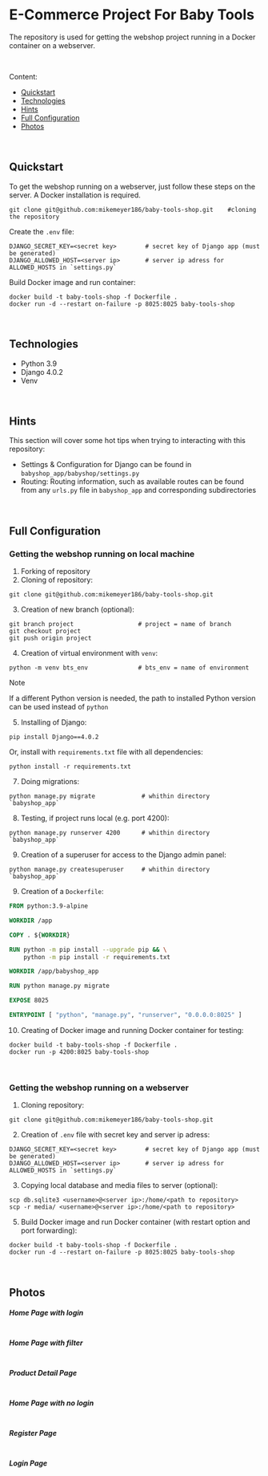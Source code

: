 # E-Commerce Project For Baby Tools

The repository is used for getting the webshop project running in a Docker container on a webserver.

</br>

Content:

-   [Quickstart](#quickstart)
-   [Technologies](#technologies)
-   [Hints](#hints)
-   [Full Configuration](#full-configuration)
-   [Photos](#photos)

</br>

## Quickstart

To get the webshop running on a webserver, just follow these steps on the server. A Docker installation is required.

```shell
git clone git@github.com:mikemeyer186/baby-tools-shop.git    #cloning the repository
```

Create the `.env` file:

```shell
DJANGO_SECRET_KEY=<secret key>        # secret key of Django app (must be generated)
DJANGO_ALLOWED_HOST=<server ip>       # server ip adress for ALLOWED_HOSTS in `settings.py`
```

Build Docker image and run container:

```shell
docker build -t baby-tools-shop -f Dockerfile .
docker run -d --restart on-failure -p 8025:8025 baby-tools-shop
```

</br>

## Technologies

-   Python 3.9
-   Django 4.0.2
-   Venv

</br>

## Hints

This section will cover some hot tips when trying to interacting with this repository:

-   Settings & Configuration for Django can be found in `babyshop_app/babyshop/settings.py`
-   Routing: Routing information, such as available routes can be found from any `urls.py` file in `babyshop_app` and corresponding subdirectories

</br>

## Full Configuration

### Getting the webshop running on local machine

1. Forking of repository
2. Cloning of repository:

```shell
git clone git@github.com:mikemeyer186/baby-tools-shop.git
```

3. Creation of new branch (optional):

```shell
git branch project                  # project = name of branch
git checkout project
git push origin project
```

4. Creation of virtual environment with `venv`:

```shell
python -m venv bts_env              # bts_env = name of environment
```

> [!NOTE]
> If a different Python version is needed, the path to installed Python version can be used instead of `python`

5. Installing of Django:

```shell
pip install Django==4.0.2
```

Or, install with `requirements.txt` file with all dependencies:

```shell
python install -r requirements.txt
```

7. Doing migrations:

```shell
python manage.py migrate             # whithin directory `babyshop_app`
```

8. Testing, if project runs local (e.g. port 4200):

```shell
python manage.py runserver 4200      # whithin directory `babyshop_app`
```

9. Creation of a superuser for access to the Django admin panel:

```shell
python manage.py createsuperuser     # whithin directory `babyshop_app`
```

9. Creation of a `Dockerfile`:

```Dockerfile
FROM python:3.9-alpine

WORKDIR /app

COPY . ${WORKDIR}

RUN python -m pip install --upgrade pip && \
    python -m pip install -r requirements.txt

WORKDIR /app/babyshop_app

RUN python manage.py migrate

EXPOSE 8025

ENTRYPOINT [ "python", "manage.py", "runserver", "0.0.0.0:8025" ]
```

10. Creating of Docker image and running Docker container for testing:

```shell
docker build -t baby-tools-shop -f Dockerfile .
docker run -p 4200:8025 baby-tools-shop
```

</br>

### Getting the webshop running on a webserver

1. Cloning repository:

```shell
git clone git@github.com:mikemeyer186/baby-tools-shop.git
```

2. Creation of `.env` file with secret key and server ip adress:

```shell
DJANGO_SECRET_KEY=<secret key>        # secret key of Django app (must be generated)
DJANGO_ALLOWED_HOST=<server ip>       # server ip adress for ALLOWED_HOSTS in `settings.py`
```

3. Copying local database and media files to server (optional):

```shell
scp db.sqlite3 <username>@<server ip>:/home/<path to repository>
scp -r media/ <username>@<server ip>:/home/<path to repository>
```

5. Build Docker image and run Docker container (with restart option and port forwarding):

```shell
docker build -t baby-tools-shop -f Dockerfile .
docker run -d --restart on-failure -p 8025:8025 baby-tools-shop
```

</br>

## Photos

##### Home Page with login

<img alt="" src="https://github.com/MET-DEV/Django-E-Commerce/blob/master/project_images/capture_20220323080815407.jpg"></img>

##### Home Page with filter

<img alt="" src="https://github.com/MET-DEV/Django-E-Commerce/blob/master/project_images/capture_20220323080840305.jpg"></img>

##### Product Detail Page

<img alt="" src="https://github.com/MET-DEV/Django-E-Commerce/blob/master/project_images/capture_20220323080934541.jpg"></img>

##### Home Page with no login

<img alt="" src="https://github.com/MET-DEV/Django-E-Commerce/blob/master/project_images/capture_20220323080953570.jpg"></img>

##### Register Page

<img alt="" src="https://github.com/MET-DEV/Django-E-Commerce/blob/master/project_images/capture_20220323081016022.jpg"></img>

##### Login Page

<img alt="" src="https://github.com/MET-DEV/Django-E-Commerce/blob/master/project_images/capture_20220323081044867.jpg"></img>
